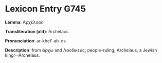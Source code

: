 # Lexicon Entry G745

**Lemma**: Ἀρχέλαος

**Transliteration (xlit)**: Archélaos

**Pronunciation**: ar-khel'-ah-os

**Description**:
from ἄρχω and Λαοδικεύς; people-ruling; Archelaus, a Jewish king:--Archelaus.
